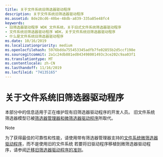 ```yaml
---
title: 关于文件系统旧筛选器驱动程序
description: 关于文件系统旧筛选器驱动程序
ms.assetid: 8de28cd6-40be-48db-a839-335a85e48fc4
keywords:
- 旧筛选器驱动程序 WDK 文件系统，关于旧式文件系统筛选器驱动程序
- 文件系统旧筛选器驱动程序 WDK，关于文件系统旧筛选器驱动程序
- 什么是文件系统旧筛选器驱动程序
ms.date: 10/16/2019
ms.localizationpriority: medium
ms.openlocfilehash: 5976bdda755453345adfb7fe02855b2d5ccf198e
ms.sourcegitcommit: 2a1c24db881ed843498001493c3ce202c9aa03f1
ms.translationtype: MT
ms.contentlocale: zh-CN
ms.lasthandoff: 11/16/2019
ms.locfileid: "74135165"
---
```

# <a name="about-file-system-legacy-filter-drivers"></a>关于文件系统旧筛选器驱动程序

本部分中的信息适用于正在维护现有旧筛选器驱动程序的开发人员。 旧文件系统筛选器模型已被[筛选器管理器和微筛选器驱动程序](https://docs.microsoft.com/windows-hardware/drivers/ifs/filter-manager-and-minifilter-driver-architecture)所取代。

> [!NOTE]
> 为了获得最佳的可靠性和性能，请使用带有筛选器管理器支持的[文件系统微筛选器驱动程序](filter-manager-and-minifilter-driver-architecture.md)，而不是使用旧的文件系统 若要将旧驱动程序移植到微筛选器驱动程序，请参阅[迁移旧筛选器驱动程序的准则](guidelines-for-porting-legacy-filter-drivers.md)。
